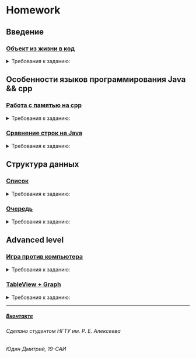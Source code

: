 # Homework

## Введение

### [Объект из жизни в код](https://github.com/europeec/Homework/blob/main/object.cpp)
<details>
  <summary>Требования к заданию:</summary>
    
 Перенести реальный объект из жизни в класс на любом языке программирования
</details>

## Особенности языков программирования Java && cpp

### [Работа с памятью на cpp](https://github.com/europeec/Homework/blob/main/memory.cpp)
<details>
  <summary>Требования к заданию:</summary>
    
 Посмотреть как изменяют адреса и значения по адресам, когда мы удаляем и создаем переменные
</details>

### [Сравнение строк на Java](https://github.com/europeec/Homework/blob/main/String.java)
<details>
  <summary>Требования к заданию:</summary>
    
  Известно, что оператор == сравнивает объекты по адресу (Строки - объект в Java). Сравнить, что выводит при == и .isEquals(). 
</details>

## Структура данных

### [Список](https://github.com/europeec/Homework/blob/main/list.cpp)
<details>
  <summary>Требования к заданию:</summary>
    
  Создать класс List на cpp без использования стандартной библиотеки 
</details>

### [Очередь](https://github.com/europeec/Homework/blob/main/queue.cpp)
<details>
  <summary>Требования к заданию:</summary>
    
  На основе класса List сделать очередь
</details>

## Advanced level 

### [Игра против компьютера](https://github.com/europeec/Homework/blob/main/game.java)
<details>
  <summary>Требования к заданию:</summary>
    
  Сделать консольную игру. Ваша задача: ввести числа от 1 до 10, каждую секунду последнее число будет удаляться. Например, вы успели ввести 1 2 3 (удаляется 3) вы      должны ввести опять 3, а не 4. Выигрываете, если ввели от 1 до 10, проиграли, если удалилась 1.
</details>

### [TableView + Graph](https://github.com/europeec/Homework/blob/main/GraphView)
<details>
  <summary>Требования к заданию:</summary>
    
  Сделать UI для отображения графов (графы захардкодить) и TableView для отображения заданий. 
</details>

----

##### [Вконтакте](https://vk.com/urtomorrow) 
###### Сделано студентом НГТУ им. Р. Е. Алексеева
###### Юдин Дмитрий, 19-САИ



